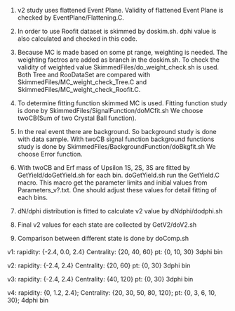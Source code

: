 
1. v2 study uses flattened Event Plane.
	Validity of flattened Event Plane is checked by EventPlane/Flattening.C.

2. In order to use Roofit dataset is skimmed by doskim.sh.
	dphi value is also calculated and checked in this code.

3. Because MC is made based on some pt range, weighting is needed.
	The weighting factros are added as branch in the doskim.sh.
	To check the validity of weighted value SkimmedFiles/do_weight_check.sh is used.
	Both Tree and RooDataSet are compared with SkimmedFiles/MC_weight_check_Tree.C and SkimmedFiles/MC_weight_check_Roofit.C.

4. To determine fitting function skimmed MC is used.
	Fitting function study is done by SkimmedFiles/SignalFunction/doMCfit.sh
	We choose twoCB(Sum of two Crystal Ball function).

5. In the real event there are background. So background study is done with data sample.
	With twoCB signal function background functions study is done by SkimmedFiles/BackgroundFunction/doBkgfit.sh
	We choose Error function.

6. With twoCB and Erf mass of Upsilon 1S, 2S, 3S are fitted by GetYield/doGetYield.sh for each bin.
	doGetYield.sh run the GetYield.C macro. This macro get the parameter limits and initial values from Parameters_v?.txt.
	One should adjust these values for detail fitting of each bins.

7. dN/dphi distribution is fitted to calculate v2 value by dNdphi/dodphi.sh

8. Final v2 values for each state are collected by GetV2/doV2.sh

9. Comparison between different state is done by doComp.sh

v1:
rapidity: {-2.4, 0.0, 2.4}
Centrality: {20, 40, 60}
pt: {0, 10, 30}
3dphi bin

v2:
rapidity: {-2.4, 2.4}
Centrality: {20, 60}
pt: {0, 30}
3dphi bin

v3:
rapidity: {-2.4, 2.4}
Centrality: {40, 120}
pt: {0, 30}
3dphi bin

v4:
rapidity: {0, 1.2, 2.4};
Centrality: {20, 30, 50, 80, 120};
pt: {0, 3, 6, 10, 30};
4dphi bin
